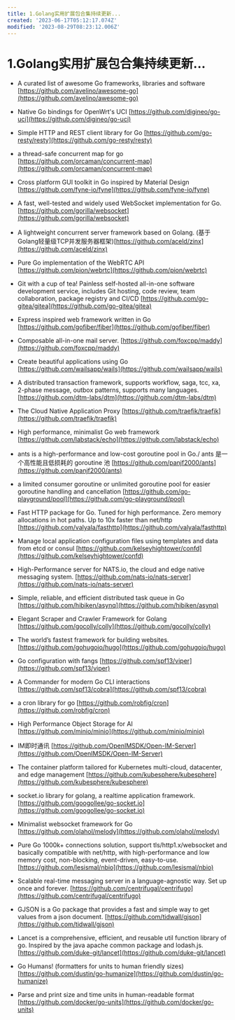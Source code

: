```yaml
---
title: 1.Golang实用扩展包合集持续更新...
created: '2023-06-17T05:12:17.074Z'
modified: '2023-08-29T08:23:12.006Z'
---
```


# 1.Golang实用扩展包合集持续更新...

- A curated list of awesome Go frameworks, libraries and software
[https://github.com/avelino/awesome-go](https://github.com/avelino/awesome-go)

- Native Go bindings for OpenWrt's UCI
[https://github.com/digineo/go-uci](https://github.com/digineo/go-uci)

- Simple HTTP and REST client library for Go
[https://github.com/go-resty/resty](https://github.com/go-resty/resty)

- a thread-safe concurrent map for go
[https://github.com/orcaman/concurrent-map](https://github.com/orcaman/concurrent-map)

- Cross platform GUI toolkit in Go inspired by Material Design
[https://github.com/fyne-io/fyne](https://github.com/fyne-io/fyne)

- A fast, well-tested and widely used WebSocket implementation for Go.
[https://github.com/gorilla/websocket](https://github.com/gorilla/websocket)

- A lightweight concurrent server framework based on Golang.
(基于Golang轻量级TCP并发服务器框架)[https://github.com/aceld/zinx](https://github.com/aceld/zinx)

- Pure Go implementation of the WebRTC API
[https://github.com/pion/webrtc](https://github.com/pion/webrtc)

- Git with a cup of tea! Painless self-hosted all-in-one software development service, includes Git hosting, code review, team collaboration, package registry and CI/CD
[https://github.com/go-gitea/gitea](https://github.com/go-gitea/gitea)

- Express inspired web framework written in Go
[https://github.com/gofiber/fiber](https://github.com/gofiber/fiber)

- Composable all-in-one mail server.
[https://github.com/foxcpp/maddy](https://github.com/foxcpp/maddy)

- Create beautiful applications using Go
[https://github.com/wailsapp/wails](https://github.com/wailsapp/wails)

- A distributed transaction framework, supports workflow, saga, tcc, xa, 2-phase message, outbox patterns, supports many languages.
[https://github.com/dtm-labs/dtm](https://github.com/dtm-labs/dtm)

- The Cloud Native Application Proxy
[https://github.com/traefik/traefik](https://github.com/traefik/traefik)

- High performance, minimalist Go web framework
[https://github.com/labstack/echo](https://github.com/labstack/echo) 

- ants is a high-performance and low-cost goroutine pool in Go./ ants 是一个高性能且低损耗的 goroutine 池
[https://github.com/panjf2000/ants](https://github.com/panjf2000/ants)

- a limited consumer goroutine or unlimited goroutine pool for easier goroutine handling and cancellation
[https://github.com/go-playground/pool](https://github.com/go-playground/pool)

- Fast HTTP package for Go. Tuned for high performance. Zero memory allocations in hot paths. Up to 10x faster than net/http
[https://github.com/valyala/fasthttp](https://github.com/valyala/fasthttp)

- Manage local application configuration files using templates and data from etcd or consul
[https://github.com/kelseyhightower/confd](https://github.com/kelseyhightower/confd)

- High-Performance server for NATS.io, the cloud and edge native messaging system.
[https://github.com/nats-io/nats-server](https://github.com/nats-io/nats-server)

- Simple, reliable, and efficient distributed task queue in Go
[https://github.com/hibiken/asynq](https://github.com/hibiken/asynq)

- Elegant Scraper and Crawler Framework for Golang
[https://github.com/gocolly/colly](https://github.com/gocolly/colly)

- The world’s fastest framework for building websites.
[https://github.com/gohugoio/hugo](https://github.com/gohugoio/hugo)

- Go configuration with fangs
[https://github.com/spf13/viper](https://github.com/spf13/viper)

- A Commander for modern Go CLI interactions
[https://github.com/spf13/cobra](https://github.com/spf13/cobra)

- a cron library for go
[https://github.com/robfig/cron](https://github.com/robfig/cron)

- High Performance Object Storage for AI
[https://github.com/minio/minio](https://github.com/minio/minio)

- IM即时通讯
[https://github.com/OpenIMSDK/Open-IM-Server](https://github.com/OpenIMSDK/Open-IM-Server)

- The container platform tailored for Kubernetes multi-cloud, datacenter, and edge management
[https://github.com/kubesphere/kubesphere](https://github.com/kubesphere/kubesphere)

- socket.io library for golang, a realtime application framework.
[https://github.com/googollee/go-socket.io](https://github.com/googollee/go-socket.io)

- Minimalist websocket framework for Go
[https://github.com/olahol/melody](https://github.com/olahol/melody)

- Pure Go 1000k+ connections solution, support tls/http1.x/websocket and basically compatible with net/http, with high-performance and low memory cost, non-blocking, event-driven, easy-to-use.
[https://github.com/lesismal/nbio](https://github.com/lesismal/nbio)

- Scalable real-time messaging server in a language-agnostic way. Set up once and forever.
[https://github.com/centrifugal/centrifugo](https://github.com/centrifugal/centrifugo)

- GJSON is a Go package that provides a fast and simple way to get values from a json document. 
[https://github.com/tidwall/gjson](https://github.com/tidwall/gjson)

- Lancet is a comprehensive, efficient, and reusable util function library of go. Inspired by the java apache common package and lodash.js.
[https://github.com/duke-git/lancet](https://github.com/duke-git/lancet)

- Go Humans! (formatters for units to human friendly sizes)
[https://github.com/dustin/go-humanize](https://github.com/dustin/go-humanize)

- Parse and print size and time units in human-readable format
[https://github.com/docker/go-units](https://github.com/docker/go-units)

